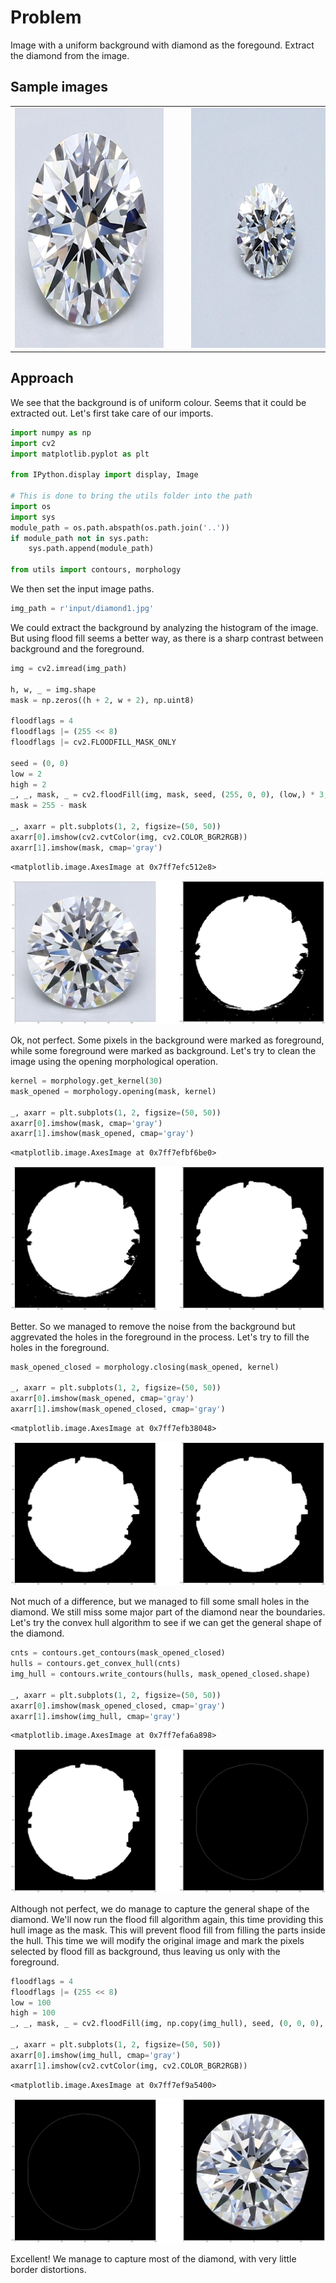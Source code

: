 # Problem
Image with a uniform background with diamond as the foregound. Extract the diamond from the image.

## Sample images
<table>
    <tr>
        <td> <img src="input/diamond1.jpg" height=384 width=384 style="margin-right:30px;"/> </td>
        <td> <img src="input/diamond2.jpg" height=384 width=384 style="margin-left:30px;"/> </td>
    </tr>
</table>

## Approach
We see that the background is of uniform colour. Seems that it could be extracted out. Let's first take care of our imports.


```python
import numpy as np
import cv2
import matplotlib.pyplot as plt

from IPython.display import display, Image

# This is done to bring the utils folder into the path
import os
import sys
module_path = os.path.abspath(os.path.join('..'))
if module_path not in sys.path:
    sys.path.append(module_path)

from utils import contours, morphology
```

We then set the input image paths.


```python
img_path = r'input/diamond1.jpg'
```

We could extract the background by analyzing the histogram of the image. But using flood fill seems a better way, as there is a sharp contrast between background and the foreground.


```python
img = cv2.imread(img_path)

h, w, _ = img.shape
mask = np.zeros((h + 2, w + 2), np.uint8)

floodflags = 4
floodflags |= (255 << 8)
floodflags |= cv2.FLOODFILL_MASK_ONLY

seed = (0, 0)
low = 2
high = 2
_, _, mask, _ = cv2.floodFill(img, mask, seed, (255, 0, 0), (low,) * 3, (high,) * 3, floodflags)
mask = 255 - mask

_, axarr = plt.subplots(1, 2, figsize=(50, 50))
axarr[0].imshow(cv2.cvtColor(img, cv2.COLOR_BGR2RGB))
axarr[1].imshow(mask, cmap='gray')
```




    <matplotlib.image.AxesImage at 0x7ff7efc512e8>




![png](docs/output_6_1.png)


Ok, not perfect. Some pixels in the background were marked as foreground, while some foreground were marked as background. Let's try to clean the image using the opening morphological operation.


```python
kernel = morphology.get_kernel(30)
mask_opened = morphology.opening(mask, kernel)

_, axarr = plt.subplots(1, 2, figsize=(50, 50))
axarr[0].imshow(mask, cmap='gray')
axarr[1].imshow(mask_opened, cmap='gray')
```




    <matplotlib.image.AxesImage at 0x7ff7efbf6be0>




![png](docs/output_8_1.png)


Better. So we managed to remove the noise from the background but aggrevated the holes in the foreground in the process. Let's try to fill the holes in the foreground.


```python
mask_opened_closed = morphology.closing(mask_opened, kernel)
                              
_, axarr = plt.subplots(1, 2, figsize=(50, 50))
axarr[0].imshow(mask_opened, cmap='gray')
axarr[1].imshow(mask_opened_closed, cmap='gray')
```




    <matplotlib.image.AxesImage at 0x7ff7efb38048>




![png](docs/output_10_1.png)


Not much of a difference, but we managed to fill some small holes in the diamond. We still miss some major part of the diamond near the boundaries. Let's try the convex hull algorithm to see if we can get the general shape of the diamond.


```python
cnts = contours.get_contours(mask_opened_closed)
hulls = contours.get_convex_hull(cnts)
img_hull = contours.write_contours(hulls, mask_opened_closed.shape)

_, axarr = plt.subplots(1, 2, figsize=(50, 50))
axarr[0].imshow(mask_opened_closed, cmap='gray')
axarr[1].imshow(img_hull, cmap='gray')
```




    <matplotlib.image.AxesImage at 0x7ff7efa6a898>




![png](docs/output_12_1.png)


Although not perfect, we do manage to capture the general shape of the diamond. We'll now run the flood fill algorithm again, this time providing this hull image as the mask. This will prevent flood fill from filling the parts inside the hull. This time we will modify the original image and mark the pixels selected by flood fill as background, thus leaving us only with the foreground.


```python
floodflags = 4
floodflags |= (255 << 8)
low = 100
high = 100
_, _, mask, _ = cv2.floodFill(img, np.copy(img_hull), seed, (0, 0, 0), (low,) * 3, (high,) * 3, floodflags)

_, axarr = plt.subplots(1, 2, figsize=(50, 50))
axarr[0].imshow(img_hull, cmap='gray')
axarr[1].imshow(cv2.cvtColor(img, cv2.COLOR_BGR2RGB))
```




    <matplotlib.image.AxesImage at 0x7ff7ef9a5400>




![png](docs/output_14_1.png)


Excellent! We manage to capture most of the diamond, with very little border distortions.